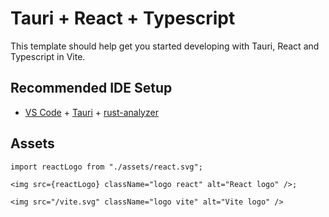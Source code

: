 # Tauri + React + Typescript

This template should help get you started developing with Tauri, React and Typescript in Vite.

## Recommended IDE Setup

- [VS Code](https://code.visualstudio.com/) + [Tauri](https://marketplace.visualstudio.com/items?itemName=tauri-apps.tauri-vscode) + [rust-analyzer](https://marketplace.visualstudio.com/items?itemName=rust-lang.rust-analyzer)

## Assets

```tsx
import reactLogo from "./assets/react.svg";

<img src={reactLogo} className="logo react" alt="React logo" />;
```

```tsx
<img src="/vite.svg" className="logo vite" alt="Vite logo" />
```
